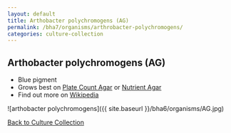 ```yaml
---
layout: default
title: Arthobacter polychromogens (AG)
permalink: /bha7/organisms/arthrobacter-polychromogens/
categories: culture-collection
---
```


## Arthobacter polychromogens (AG)

* Blue pigment
* Grows best on [Plate Count Agar](/bha6/cultivation-media/plate-count-agar/) or [Nutrient Agar](/bha6/cultivation-media/nutrient-agar/)
* Find out more on [Wikipedia](http://en.wikipedia.org/wiki/Arthrobacter)

![arthobacter polychromogens]({{ site.baseurl }}/bha6/organisms/AG.jpg)

[Back to Culture Collection](/bha6/organisms/)
